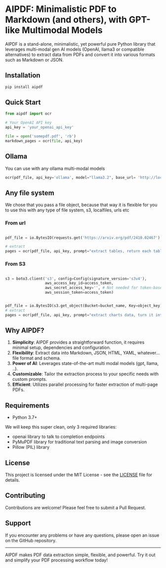 # AIPDF: Minimalistic PDF to Markdown (and others), with GPT-like Multimodal Models

AIPDF is a stand-alone, minimalistic, yet powerful pure Python library that leverages multi-modal gen AI models (OpenAI, llama3 or compatible alternatives) to extract data from PDFs and convert it into various formats such as Markdown or JSON. 

## Installation

```bash
pip install aipdf
```

## Quick Start

```python
from aipdf import ocr

# Your OpenAI API key   
api_key = 'your_openai_api_key'

file = open('somepdf.pdf', 'rb')
markdown_pages = ocr(file, api_key)

```

##  Ollama

You can use with any ollama multi-modal models 

```python
ocr(pdf_file, api_key='ollama', model="llama3.2", base_url= 'http://localhost:11434/v1', prompt=...)
```
## Any file system

We chose that you pass a file object, because that way it is flexible for you to use this with any type of file system, s3, localfiles, urls etc

### From url
```python

pdf_file = io.BytesIO(requests.get('https://arxiv.org/pdf/2410.02467').content)

# extract
pages = ocr(pdf_file, api_key, prompt="extract tables, return each table in json")

```
### From S3

```python

s3 = boto3.client('s3', config=Config(signature_version='s3v4'),
                  aws_access_key_id=access_token,
                  aws_secret_access_key='', # Not needed for token-based auth
                  aws_session_token=access_token)


pdf_file = io.BytesIO(s3.get_object(Bucket=bucket_name, Key=object_key)['Body'].read())
# extract 
pages = ocr(pdf_file, api_key, prompt="extract charts data, turn it into tables that represent the variables in the chart")
```


## Why AIPDF?

1. **Simplicity**: AIPDF provides a straightforward function, it requires minimal setup, dependencies and configuration.
2. **Flexibility**: Extract data into Markdown, JSON, HTML, YAML, whatever... file format and schema.
3. **Power of AI**: Leverages state-of-the-art multi modal models (gpt, llama, ..).
4. **Customizable**: Tailor the extraction process to your specific needs with custom prompts.
5. **Efficient**: Utilizes parallel processing for faster extraction of multi-page PDFs.

## Requirements

- Python 3.7+

We will keep this super clean, only 3 required libraries:

- openai library to talk to completion endpoints
- PyMuPDF library for traditional text parsing and image conversion
- Pillow (PIL) library

## License

This project is licensed under the MIT License - see the [LICENSE](LICENSE) file for details.

## Contributing

Contributions are welcome! Please feel free to submit a Pull Request.

## Support

If you encounter any problems or have any questions, please open an issue on the GitHub repository.

---

AIPDF makes PDF data extraction simple, flexible, and powerful. Try it out and simplify your PDF processing workflow today!
